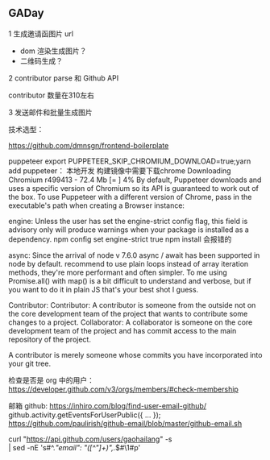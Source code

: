 





## GADay

1 生成邀请函图片 url
- dom 渲染生成图片？
- 二维码生成？

2 contributor parse 和 Github API

contributor 数量在310左右

3 发送邮件和批量生成图片



技术选型：


https://github.com/dmnsgn/frontend-boilerplate


puppeteer
export PUPPETEER_SKIP_CHROMIUM_DOWNLOAD=true;yarn add puppeteer： 本地开发
构建镜像中需要下载chrome
Downloading Chromium r499413 - 72.4 Mb [=                   ] 4%
By default, Puppeteer downloads and uses a specific version of Chromium so its API is guaranteed to work out of the box. To use Puppeteer with a different version of Chrome, pass in the executable's path when creating a Browser instance:


engine:
Unless the user has set the engine-strict config flag, this field is advisory only will produce warnings when your package is installed as a dependency.
npm config set engine-strict true
npm install 会报错的


async:
Since the arrival of node v 7.6.0 async / await has been supported in node by default.
recommend to use plain loops instead of array iteration methods, they're more performant and often simpler.
To me using Promise.all() with map() is a bit difficult to understand and verbose, but if you want to do it in plain JS that's your best shot I guess.


Contributor:
Contributor: A contributor is someone from the outside not on the core development team of the project that wants to contribute some changes to a project.
Collaborator: A collaborator is someone on the core development team of the project and has commit access to the main repository of the project.

A contributor is merely someone whose commits you have incorporated into your git tree.

检查是否是 org 中的用户：
https://developer.github.com/v3/orgs/members/#check-membership


邮箱 github:
https://inhiro.com/blog/find-user-email-github/
github.activity.getEventsForUserPublic({ ... });
https://github.com/paulirish/github-email/blob/master/github-email.sh

curl "https://api.github.com/users/gaohailang" -s \
    | sed -nE 's#^.*"email": "([^"]+)",.*$#\1#p'
